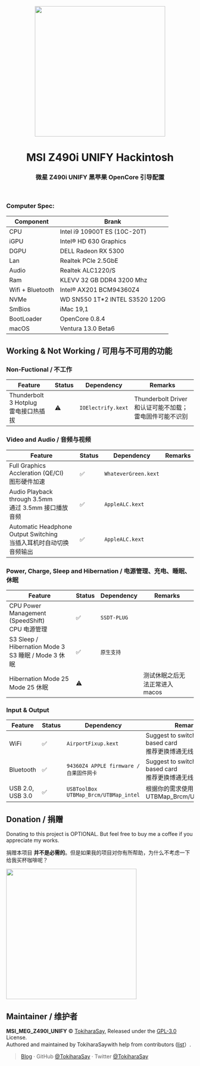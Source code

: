 <div align="center">
<img src="https://asset.msi.com/resize/image/global/product/product_3_20200507175236_5eb3da64772d8.png62405b38c58fe0f07fcef2367d8a9ba1/1024.png" width="350px">
</div>

<h1 align="center">MSI Z490i UNIFY Hackintosh</h1>
<h3 align="center">微星 Z490i UNIFY 黑苹果 OpenCore 引导配置</h3>
<br>

### Computer Spec:

| Component        | Brank                              |
| ---------------- | ---------------------------------- |
| CPU              | Intel i9 10900T ES (10C-20T)       |
| iGPU             | Intel® HD 630 Graphics             |
| DGPU             | DELL  Radeon RX 5300               |
| Lan              | Realtek PCIe 2.5GbE                |
| Audio            | Realtek ALC1220/S                  |
| Ram              | KLEVV 32 GB DDR4 3200 Mhz          |
| Wifi + Bluetooth | Intel® AX201  BCM94360Z4           |
| NVMe             | WD SN550 1T*2  INTEL S3520 120G    |
| SmBios           | iMac 19,1                          |
| BootLoader       | OpenCore 0.8.4                     |
| macOS            | Ventura 13.0 Beta6                 |

## Working & Not Working / 可用与不可用的功能

### Non-Fuctional / 不工作

| Feature | Status | Dependency | Remarks |
| --- | --- | --- | --- |
| Thunderbolt 3 Hotplug<br>雷电接口热插拔 | ⚠️ | `IOElectrify.kext` | Thunderbolt Driver 和认证可能不加载；雷电固件可能不识别 |

### Video and Audio / 音频与视频

| Feature | Status | Dependency | Remarks |
| --- | --- | --- | --- |
| Full Graphics Accleration (QE/CI)<br>图形硬件加速 | ✅ | `WhateverGreen.kext` | |
| Audio Playback through 3.5mm<br>通过 3.5mm 接口播放音频 | ✅ | `AppleALC.kext` | |
| Automatic Headphone Output Switching<br>当插入耳机时自动切换音频输出 | ✅ | `AppleALC.kext` | |

### Power, Charge, Sleep and Hibernation / 电源管理、充电、睡眠、休眠

| Feature | Status | Dependency | Remarks |
| --- | --- | --- | --- |
| CPU Power Management (SpeedShift)<br>CPU 电源管理 | ✅ | `SSDT-PLUG` | |
| S3 Sleep / Hibernation Mode 3<br>S3 睡眠 / Mode 3 休眠 | ✅ | `原生支持` | |
| Hibernation Mode 25<br>Mode 25 休眠 | ⚠️ | | 测试休眠之后无法正常进入macos |

### Input & Output

| Feature | Status | Dependency | Remarks |
| --- | --- | --- | --- |
| WiFi | ✅ | `AirportFixup.kext` | Suggest to switch Broadcom based card<br>推荐更换博通无线网卡 |
| Bluetooth | ✅ | `94360Z4 APPLE firmware / 白果固件网卡` | Suggest to switch Broadcom based card<br>推荐更换博通无线网卡 |
| USB 2.0, USB 3.0 | ✅ | `USBToolBox UTBMap_Brcm/UTBMap_intel` | 根据你的需求使用UTBMap_Brcm/UTBMap_intel|

## Donation / 捐赠

Donating to this project is OPTIONAL. But feel free to buy me a coffee if you appreciate my works.

捐赠本项目 **并不是必需的**。但是如果我的项目对你有所帮助，为什么不考虑一下给我买杯咖啡呢？

<img src="https://fastly.jsdelivr.net/gh/TokiharaSay/Pic/IMG_2453(20220826-080924).JPG" width="350px">

## Maintainer / 维护者

**MSI_MEG_Z490I_UNIFY** © [TokiharaSay](https://github.com/TokiharaSay), Released under the [GPL-3.0](./LICENSE) License.<br>
Authored and maintained by TokiharaSaywith help from contributors ([list](https://github.com/TokiharaSay/OpenCore-MSI_MEG_Z490I_UNIFY-Hackintosh)）.

>[Blog](https://blog.runebalot.cn/) · GitHub [@TokiharaSay](https://github.com/TokiharaSay) · Twitter [@TokiharaSay](https://twitter.com/TokiharaSay) 
